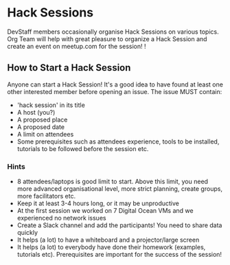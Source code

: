 # Hack Sessions
DevStaff members occasionally organise Hack Sessions on various topics. 
Org Team will help with great pleasure to organize a Hack Session and create 
an event on meetup.com for the session!
!
## How to Start a Hack Session
Anyone can start a Hack Session! It's a good idea to have found at least 
one other interested member before opening an issue. The issue MUST contain:
* 'hack session' in its title
* A host (you?)
* A proposed place
* A proposed date
* A limit on attendees
* Some prerequisites such as attendees experience, tools to be installed, 
tutorials to be followed before the session etc.

### Hints
* 8 attendees/laptops is good limit to start. Above this limit, you need more 
  advanced organisational level, more strict planning, create groups, more 
  facilitators etc.
* Keep it at least 3-4 hours long, or it may be unproductive
* At the first session we worked on 7 Digital Ocean VMs and we experienced no 
  network issues
* Create a Slack channel and add the participants! You need to share data quickly
* It helps (a lot) to have a whiteboard and a projector/large screen
* It helps (a lot) to everybody have done their homework (examples, tutorials 
  etc). Prerequisites are important for the success of the session!
